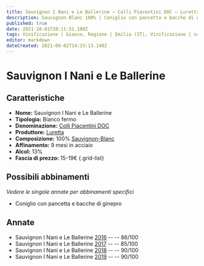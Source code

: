 ```yaml
---
title: Sauvignon I Nani e Le Ballerine – Colli Piacentini DOC – Luretta – Emilia (IT) – 15-19€ – 3★-4★
description: Sauvignon-Blanc 100% | Coniglio con pancetta e bacche di ginepro – Branzino all'acqua pazza
published: true
date: 2021-10-01T20:11:51.188Z
tags: Vinificazione | bianco, Regione | Emilia (IT), Vinificazione | varietale, Vinificazione | fermo, Valutazioni | 4 stelle, Vitigni | Sauvignon-Blanc, Prezzi | 15-19€, Alimento | coniglio, Aromatizzazione | con pancetta e ginepro, Alimento | branzino, Cottura | all'acqua pazza
editor: markdown
dateCreated: 2021-09-02T14:33:13.149Z
---
```


# Sauvignon I Nani e Le Ballerine

## Caratteristiche
- **Nome:** Sauvignon I Nani e Le Ballerine
- **Tipologia:** Bianco fermo
- **Denominazione:** [Colli Piacentini DOC](/denominazioni/Italia/Emilia/DOC-Colli-Piacentini)
- **Produttore:** [Luretta](/produttori/Italia/Emilia/Luretta) 
- **Composizione:** 100% [Sauvignon-Blanc](/vitigni/Francia/sauvignon-blanc)
- **Affinamento:** 9 mesi in acciaio
- **Alcol:** 13%
- **Fascia di prezzo:** 15-19€
{.grid-list}



## Possibili abbinamenti
*Vedere le singole annate per abbinamenti specifici*

- Coniglio con pancetta e bacche di ginepro

## Annate
- Sauvignon I Nani e Le Ballerine [2016](/vini/Italia/Emilia/Luretta/Sauvignon-I-Nani-e-Le-Ballerine/2016) -- <span class="star-3"></span> -- 86/100
- Sauvignon I Nani e Le Ballerine [2017](/vini/Italia/Emilia/Luretta/Sauvignon-I-Nani-e-Le-Ballerine/2017) -- <span class="star-3"></span> -- 85/100
- Sauvignon I Nani e Le Ballerine [2018](/vini/Italia/Emilia/Luretta/Sauvignon-I-Nani-e-Le-Ballerine/2018) -- <span class="star-4"></span> -- 90/100
- Sauvignon I Nani e Le Ballerine [2019](/vini/Italia/Emilia/Luretta/Sauvignon-I-Nani-e-Le-Ballerine/2019) -- <span class="star-4"></span> -- 90/100


